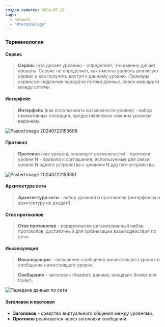 ```yaml
---
создал заметку: 2024-07-22
tags:
  - network
  - "#terminology"
---
```

### Терминология

#### Сервис
> **Сервис** (что делает уровень) - определяет, что именно делает уровень. Сервис не определяет, как именно уровень реализует сервис и как получить доступ к данному уровню. *Примеры сервисов: надежная передача потока данных, поиск маршрута между сетями.*
#### Интерфейс

> **Интерфейс** (как использовать возможности уровня) - набор примитивных операций, предоставляемых нижним уровнем верхнему.

![Pasted image 20240722153606](Pasted%20image%2020240722153606.png)

#### Протокол
> **Протокол** (как уровень реализует возможности) - протокол уровня N - правила и соглашения, используемые для связи уровня N одного устройства с уровнем N другого устройства.

![Pasted image 20240722153351](Pasted%20image%2020240722153351.png)

#### Архитектура сети
> **Архитектура сети** - набор уровней и протоколов (интерфейсы в архитектуру не входят!).

#### Стек протоколов
> **Стек протоколов** - иерархически организованный набор протоколов, достаточный для организации взаимодействия по сети.

#### Инкапсуляция
> **Инкапсуляция** - включение сообщения вышестоящего уровня в сообщение нижестоящего уровня.

> **Сообщение** - заголовок (header), данные, концевик (footer или trailer).

![Передача данных по сети](Передача%20данных%20по%20сети.gif)
#### Заголовок и протокол
- **Заголовок** - средство виртуального общения между уровнями.
- **Протокол** реализуется через заголовки сообщений.
